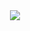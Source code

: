 <div id="header" align="center">
  <img src="https://giphy.com/embed/QTfX9Ejfra3ZmNxh6B](https://media.giphy.com/media/QTfX9Ejfra3ZmNxh6B/giphy.gif"/>
</div>
<!--
**V1zefull/V1zefull** is a ✨ _special_ ✨ repository because its `README.md` (this file) appears on your GitHub profile.

Here are some ideas to get you started:

- 🔭 I’m currently working on ...
- 🌱 I’m currently learning ...
- 👯 I’m looking to collaborate on ...
- 🤔 I’m looking for help with ...
- 💬 Ask me about ...
- 📫 How to reach me: ...
- 😄 Pronouns: ...
- ⚡ Fun fact: ...
-->
